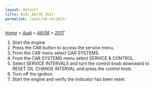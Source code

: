 ```yaml
---
layout: default
title: Audi A6/S6 2017
permalink: /audi/a6-s6/2017/
---
```

[*Home*](/) > [*Audi*](/audi/) > [*A6/S6*](/audi/a6-s6/) > [*2017*](/audi/a6-s6/2017/)

1. Start the engine.
2. Press the CAR button to access the service menu.
3. From the CAR menu select CAR SYSTEMS.
4. From the CAR SYSTEMS menu select SERVICE & CONTROL.
5. Select SERVICE INTERVALS and turn the control knob downward to RESET OIL CHANGE INTERVAL and press the control knob.
6. Turn off the ignition.
7. Start the engine and verify the indicator has been reset.